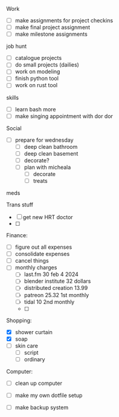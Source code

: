 
Work

- [ ] make assignments for project checkins
- [ ] make final project assignment
- [ ] make milestone assignments

job hunt

- [ ] catalogue projects
- [ ] do small projects (dailies)
- [ ] work on modeling
- [ ] finish python tool
- [ ] work on rust tool

skills

- [ ] learn bash more
- [ ] make singing appointment with dor dor

Social

- [ ] prepare for wednesday
	- [ ] deep clean bathroom
	- [ ] deep clean basement
	- [ ] decorate?
	- [ ] plan with micheala
		- [ ] decorate
		- [ ] treats

meds


Trans stuff 

- [ ] get new HRT doctor
- [ ] 

Finance:

- [ ] figure out all expenses
- [ ] consolidate expenses
- [ ] cancel things
- [ ] monthly charges
	- [ ] last.fm 30 feb 4 2024
	- [ ] blender institute 32 dollars 
	- [ ] distributed creation 13.99
	- [ ] patreon 25.32 1st monthly
	- [ ] tidal 10 2nd monthly
	- [ ] 



Shopping:

- [x] shower curtain
- [x] soap
- [ ] skin care
	- [ ] script
	- [ ] ordinary

Computer:

- [ ] clean up computer
- [ ] make my own dotfile setup
- [ ] make backup system

